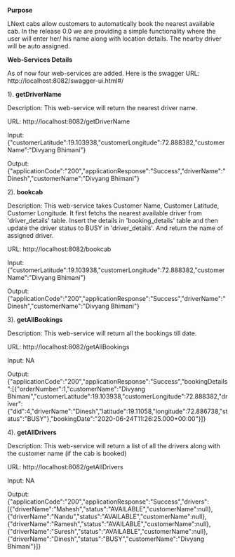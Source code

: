 <b>Purpose</b>
<p>
LNext cabs allow customers to automatically book the nearest available cab.  In the release 0.0 we are providing a simple functionality where the user will enter her/ his name along with location details. The nearby driver will be auto assigned.

<b>Web-Services Details</b><p>
As of now four web-services are added. 
Here is the swagger URL: http://localhost:8082/swagger-ui.html#/

1). <b>getDriverName</b><p>
Description: This web-service will return the nearest driver name.<p>
URL: http://localhost:8082/getDriverName <p>
Input: {"customerLatitude":19.103938,"customerLongitude":72.888382,"customerName":"Divyang Bhimani"}<p>
Output: {"applicationCode":"200","applicationResponse":"Success","driverName":"Dinesh","customerName":"Divyang Bhimani"}

2). <b>bookcab</b><p>
Description: This web-service takes Customer Name, Customer Latitude, Customer Longitude. It first fetchs the nearest available driver from 'driver_details' table. Insert the details in 'booking_details' table and then update the driver status to BUSY in 'driver_details'. And return the name of assigned driver.<p>
URL: http://localhost:8082/bookcab <p>
Input: {"customerLatitude":19.103938,"customerLongitude":72.888382,"customerName":"Divyang Bhimani"} <p>
Output: {"applicationCode":"200","applicationResponse":"Success","driverName":"Dinesh","customerName":"Divyang Bhimani"} <p>

3). <b>getAllBookings</b><p>
Description: This web-service will return all the bookings till date.<p>
URL: http://localhost:8082/getAllBookings <p>
Input: NA<p>
Output: {"applicationCode":"200","applicationResponse":"Success","bookingDetails":[{"orderNumber":1,"customerName":"Divyang Bhimani","customerLatitude":19.103938,"customerLongitude":72.888382,"driver":{"did":4,"driverName":"Dinesh","latitude":19.11058,"longitude":72.886738,"status":"BUSY"},"bookingDate":"2020-06-24T11:26:25.000+00:00"}]}<p>

4). <b>getAllDrivers</b><p>
Description: This web-service will return a list of all the drivers along with the customer name (if the cab is booked)<p>
URL: http://localhost:8082/getAllDrivers <p>
Input: NA<p>
Output: {"applicationCode":"200","applicationResponse":"Success","drivers":[{"driverName":"Mahesh","status":"AVAILABLE","customerName":null},{"driverName":"Nandu","status":"AVAILABLE","customerName":null},{"driverName":"Ramesh","status":"AVAILABLE","customerName":null},{"driverName":"Suresh","status":"AVAILABLE","customerName":null},{"driverName":"Dinesh","status":"BUSY","customerName":"Divyang Bhimani"}]}<p>
